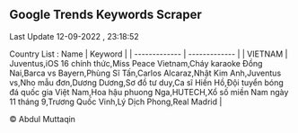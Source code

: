 

## Google Trends Keywords Scraper 
 
Last Update 12-09-2022 , 23:18:52

Country List :
 Name  | Keyword |
| ------------- | ------------- |
| VIETNAM | Juventus,iOS 16 chính thức,Miss Peace Vietnam,Cháy karaoke Đồng Nai,Barca vs Bayern,Phùng Sĩ Tấn,Carlos Alcaraz,Nhật Kim Anh,Juventus vs,Nho mẫu đơn,Dương Dương,Sơ đồ tư duy,Ca sĩ Hiền Hồ,Đội tuyển bóng đá quốc gia Việt Nam,Hoa hậu phuong Nga,HUTECH,Xổ số miền Nam ngày 11 tháng 9,Trương Quốc Vinh,Lý Dịch Phong,Real Madrid |



© Abdul Muttaqin 
